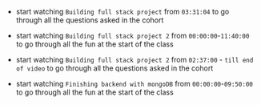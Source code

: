 - start watching `Building full stack project` from `03:31:04` to go through all the questions asked in the cohort

- start watching `Building full stack project 2` from `00:00:00`-`11:40:00` to go through all the fun at the start of the class

- start watching `Building full stack project 2` from `02:37:00` - `till end of video` to go through all the questions asked in the cohort

- start watching `Finishing backend with mongoDB` from `00:00:00`-`09:50:00` to go through all the fun at the start of the class
